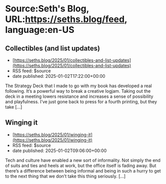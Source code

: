 # Source:Seth's Blog, URL:https://seths.blog/feed, language:en-US

## Collectibles (and list updates)
 - [https://seths.blog/2025/01/collectibles-and-list-updates](https://seths.blog/2025/01/collectibles-and-list-updates)
 - RSS feed: $source
 - date published: 2025-01-02T17:22:00+00:00

The Strategy Deck that I made to go with my book has developed a real following. It&#8217;s a powerful way to break a creative logjam. Taking out the deck in a meeting lowers resistance and increases a sense of possibility and playfulness. I&#8217;ve just gone back to press for a fourth printing, but they take [&#8230;]

## Winging it
 - [https://seths.blog/2025/01/winging-it](https://seths.blog/2025/01/winging-it)
 - RSS feed: $source
 - date published: 2025-01-02T09:06:00+00:00

Tech and culture have enabled a new sort of informality. Not simply the end of suits and ties and heels at work, but the office itself is fading away. But there&#8217;s a difference between being informal and being in such a hurry to get to the next thing that we don&#8217;t take this thing seriously. [&#8230;]

